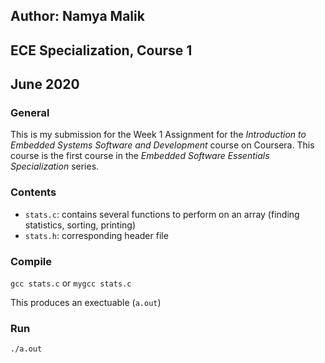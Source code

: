 ## Author: Namya Malik  
## ECE Specialization, Course 1  
## June 2020

### General
This is my submission for the Week 1 Assignment for the *Introduction to Embedded Systems Software and Development* course on Coursera. This course is the first course in the *Embedded Software Essentials Specialization* series.

### Contents
* `stats.c`: contains several functions to perform on an array (finding statistics, sorting, printing)
* `stats.h`: corresponding header file

### Compile
`gcc stats.c` or `mygcc stats.c`  

This produces an exectuable (`a.out`)

### Run
`./a.out`
